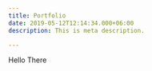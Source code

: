 ```yaml
---
title: Portfolio
date: 2019-05-12T12:14:34.000+06:00
description: This is meta description.

---
```

Hello There